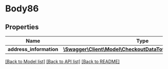 # Body86

## Properties
Name | Type | Description | Notes
------------ | ------------- | ------------- | -------------
**address_information** | [**\Swagger\Client\Model\CheckoutDataTotalsInformationInterface**](CheckoutDataTotalsInformationInterface.md) |  | 

[[Back to Model list]](../README.md#documentation-for-models) [[Back to API list]](../README.md#documentation-for-api-endpoints) [[Back to README]](../README.md)


